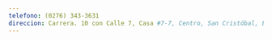 ```yaml
---
telefono: (0276) 343-3631
direccion: Carrera. 10 con Calle 7, Casa #7-7, Centro, San Cristóbal, Edo. Táchira.
---
```


